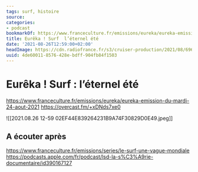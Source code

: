 ```yaml
---
tags: surf, histoire
source:
categories:
- podcast
bookmarkOf: https://www.franceculture.fr/emissions/eureka/eureka-emission-du-mardi-24-aout-2021
title: Eurêka ! Surf  l’éternel été
date: '2021-08-26T12:59:00+02:00'
headImage: https://cdn.radiofrance.fr/s3/cruiser-production/2021/08/696b8bea-3893-4a18-b549-515a4c641d93/838_gettyimages-982747408.jpg
uuid: 4de60011-8576-428e-bdff-904fb84f1503
---
```


# Eurêka ! Surf : l’éternel été
https://www.franceculture.fr/emissions/eureka/eureka-emission-du-mardi-24-aout-2021
https://overcast.fm/+xDNds7xe0

![[2021.08.26 12-59 02EF44E839264231B9A74F30829D0E49.jpeg]]

## A écouter après
https://www.franceculture.fr/emissions/series/le-surf-une-vague-mondiale
https://podcasts.apple.com/fr/podcast/lsd-la-s%C3%A9rie-documentaire/id390167127
